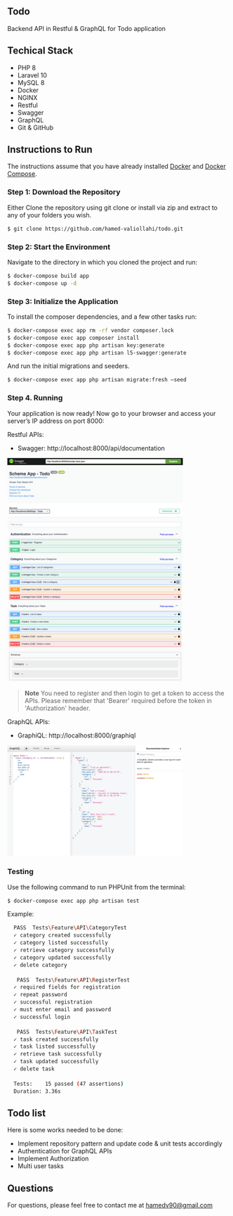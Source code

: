 ## Todo

Backend API in Restful & GraphQL for Todo application

## Techical Stack

- PHP 8
- Laravel 10
- MySQL 8
- Docker
- NGINX
- Restful
- Swagger
- GraphQL
- Git & GitHub


## Instructions to Run

The instructions assume that you have already installed [Docker](https://docs.docker.com/get-docker/) and [Docker Compose](https://docs.docker.com/compose/install/).

### Step 1: Download the Repository

Either Clone the repository using git clone or install via zip and extract to any of your folders you wish.

```bash
$ git clone https://github.com/hamed-valiollahi/todo.git
```

### Step 2: Start the Environment

Navigate to the directory in which you cloned the project and run:

```bash
$ docker-compose build app
$ docker-compose up -d
```

### Step 3: Initialize the Application

To install the composer dependencies, and a few other tasks run:

```bash
$ docker-compose exec app rm -rf vendor composer.lock
$ docker-compose exec app composer install
$ docker-compose exec app php artisan key:generate
$ docker-compose exec app php artisan l5-swagger:generate
```

And run the initial migrations and seeders.

```bash
$ docker-compose exec app php artisan migrate:fresh —seed
```

### Step 4. Running

Your application is now ready!
Now go to your browser and access your server’s IP address on port 8000:

Restful APIs:
- Swagger: http://localhost:8000/api/documentation

<img src="./docs/images/Swagger.png" alt="Swagger" title="Swagger" width="400px">

> **Note**
> You need to register and then login to get a token to access the APIs.
> Please remember that 'Bearer' required before the token in 'Authorization' header.

GraphQL APIs:
- GraphiQL: http://localhost:8000/graphiql

<img src="./docs/images/GraphiQL.png" alt="GraphiQL" title="GraphiQL" width="400px">

### Testing
Use the following command to run PHPUnit from the terminal:

```bash
$ docker-compose exec app php artisan test
```

Example:
```bash
  PASS  Tests\Feature\API\CategoryTest
  ✓ category created successfully
  ✓ category listed successfully
  ✓ retrieve category successfully
  ✓ category updated successfully
  ✓ delete category

   PASS  Tests\Feature\API\RegisterTest
  ✓ required fields for registration
  ✓ repeat password
  ✓ successful registration
  ✓ must enter email and password
  ✓ successful login

   PASS  Tests\Feature\API\TaskTest
  ✓ task created successfully
  ✓ task listed successfully
  ✓ retrieve task successfully
  ✓ task updated successfully
  ✓ delete task

  Tests:    15 passed (47 assertions)
  Duration: 3.36s
```

## Todo list
Here is some works needed to be done:
- Implement repository pattern and update code & unit tests accordingly
- Authentication for GraphQL APIs
- Implement Authorization
- Multi user tasks

## Questions

For questions, please feel free to contact me at <hamedv90@gmail.com>
